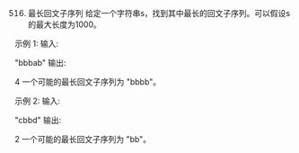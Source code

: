 516. 最长回文子序列
给定一个字符串s，找到其中最长的回文子序列。可以假设s的最大长度为1000。

示例 1:
输入:

"bbbab"
输出:

4
一个可能的最长回文子序列为 "bbbb"。

示例 2:
输入:

"cbbd"
输出:

2
一个可能的最长回文子序列为 "bb"。
